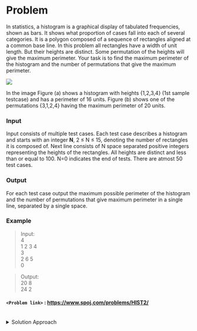 # Problem
In statistics, a histogram is a graphical display of tabulated frequencies, shown as bars. It shows what proportion of cases fall into each of several categories. It is a polygon composed of a sequence of rectangles aligned at a common base line. In this problem all rectangles have a width of unit length. But their heights are distinct. Some permutation of the heights will give the maximum perimeter. Your task is to find the maximum perimeter of the histogram and the number of permutations that give the maximum perimeter.

![](https://alpha1022.img.ihcr.top/jzoj-1340.jpg)

In the image Figure (a) shows a histogram with heights {1,2,3,4} (1st sample testcase) and has a perimeter of 16 units. Figure (b) shows one of the permutations {3,1,2,4} having the maximum perimeter of 20 units.

### Input
Input consists of multiple test cases. Each test case describes a histogram and starts with an integer **N**, 2 ≤ N ≤ 15, denoting the number of rectangles it is composed of. Next line consists of N space separated positive integers representing the heights of the rectangles. All heights are distinct and less than or equal to 100. N=0 indicates the end of tests. There are atmost 50 test cases.

### Output
For each test case output the maximum possible perimeter of the histogram and the number of permutations that give maximum perimeter in a single line, separated by a single space.

### Example
>Input:<br/>
4<br/>
1 2 3 4<br/>
3<br/>
2 6 5<br/>
0<br/>

>Output:<br/>
20 8<br/>
24 2<br/>

#### `<Problem link>` : <https://www.spoj.com/problems/HIST2/>
<br/>
<details>
  <summary>Solution Approach</summary>
  
  ######
  
   
  
  ### References
  
  ><br/>
  
</details>

